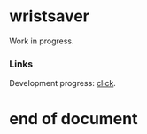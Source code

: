 # wristsaver

Work in progress.

### Links

Development progress: [click](https://gggrv.github.io/something/2022/05/17/devinfo-wristsaver/#development-status).

# end of document
